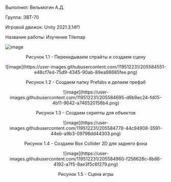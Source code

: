 Выполнил: Вельмогин А.Д.
  </p>
<p align="left"> Группа: ЭВТ-70
  </p>
<p align="left"> Игровой движок: Unity 2021.3.14f1
  </p>
<p align="left"> Название работы: Изучение Tilemap
  </p>
  


  ![image](https://user-images.githubusercontent.com/119512231/205584482-8614d5d8-b748-45b7-975d-b10f11984ae2.png)



<p align="center">
Рисунок 1.1 - Перекидываем спрайты и создаем сцену
</p>


<p align="center">
  ![image](https://user-images.githubusercontent.com/119512231/205584551-e48cf7ed-75d9-4345-90ab-89ea98685fee.png)  
</p>


<p align="center">
Рисунок 1.2 - Создаем папку Prefabs и делаем префаб
</p>


<p align="center">
  ![image](https://user-images.githubusercontent.com/119512231/205584695-d6b9ec24-fd05-4b11-9642-a746520156b4.png)
</p>


<p align="center">
Рисунок 1.3 - Создаем скрипты для объектов 
</p>


<p align="center">
  ![image](https://user-images.githubusercontent.com/119512231/205584778-44c94908-3591-44eb-a9b3-09798dd44303.png)
</p>


<p align="center">
Рисунок 1.4 - Создаем Box Collider 2D для заднего фона 
</p>


<p align="center">
  ![image](https://user-images.githubusercontent.com/119512231/205584960-f258628c-8b86-4192-a7f5-8ae3f5c6f279.png)
</p>


<p align="center">
Рисунок 1.5 - Сцена игры
</p>
